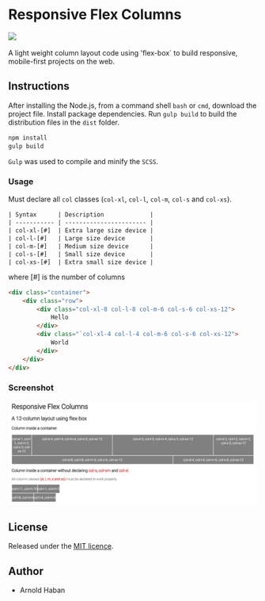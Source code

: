 # Responsive Flex Columns
![](https://img.shields.io/badge/version-1.1.0-green.svg)

A light weight column layout code using 'flex-box` to build responsive, mobile-first projects on the web.

## Instructions
  
After installing the Node.js, from a command shell `bash` or `cmd`, download the project file. Install package dependencies. Run `gulp build` to build the distribution files in the `dist` folder.

```bash
npm install
gulp build
```

`Gulp` was used to compile and minify the `SCSS`.

### Usage

Must declare all `col` classes (`col-xl`, `col-l`, `col-m`, `col-s` and `col-xs`).
````
| Syntax      | Description             |
| ----------- | ----------------------- |
| col-xl-[#]  | Extra large size device |
| col-l-[#]   | Large size device       |
| col-m-[#]   | Medium size device      |
| col-s-[#]   | Small size device       |
| col-xs-[#]  | Extra small size device |
````
where [#] is the number of columns

```html
<div class="container">
    <div class="row">
        <div class="col-xl-8 col-l-8 col-m-6 col-s-6 col-xs-12">
            Hello
        </div>
        <div class="`col-xl-4 col-l-4 col-m-6 col-s-6 col-xs-12">
            World
        </div>
    </div>
</div>
```
### Screenshot

![](https://github.com/hsbyte/flex-columns/blob/master/.md/screenshot.jpg)

## License

Released under the [MIT licence](http://opensource.org/licenses/MIT).


## Author

- Arnold Haban
